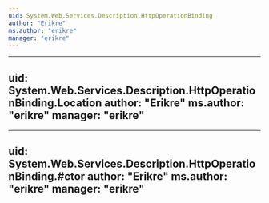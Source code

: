 ```yaml
---
uid: System.Web.Services.Description.HttpOperationBinding
author: "Erikre"
ms.author: "erikre"
manager: "erikre"
---
```


---
uid: System.Web.Services.Description.HttpOperationBinding.Location
author: "Erikre"
ms.author: "erikre"
manager: "erikre"
---

---
uid: System.Web.Services.Description.HttpOperationBinding.#ctor
author: "Erikre"
ms.author: "erikre"
manager: "erikre"
---
